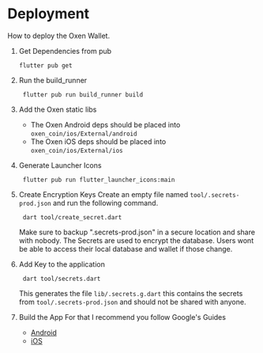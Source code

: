 # Deployment
How to deploy the Oxen Wallet.

1. Get Dependencies from pub
   ```
   flutter pub get
   ```

2. Run the build_runner
   ```
    flutter pub run build_runner build
   ```

3. Add the Oxen static libs
   * The Oxen Android deps should be placed into `oxen_coin/ios/External/android`
   * The Oxen iOS deps should be placed into `oxen_coin/ios/External/ios`

4. Generate Launcher Icons
    ```
     flutter pub run flutter_launcher_icons:main
    ```

5. Create Encryption Keys
   Create an empty file named `tool/.secrets-prod.json` and run the following command.
    ```
     dart tool/create_secret.dart
    ```
    Make sure to backup ".secrets-prod.json" in a secure location and share with nobody. The Secrets are used to encrypt the database. Users wont be able to access their local database and wallet if those change.

6. Add Key to the application
    ```
     dart tool/secrets.dart
    ```
    This generates the file `lib/.secrets.g.dart` this contains the secrets from `tool/.secrets-prod.json` and should not be shared with anyone.
    
7. Build the App
   For that I recommend you follow Google's Guides
   * [Android](https://flutter.dev/docs/deployment/android)
   * [iOS](https://flutter.dev/docs/deployment/ios)